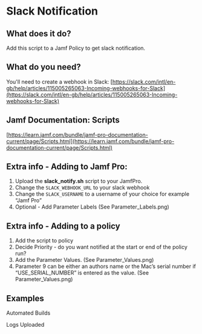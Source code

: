 # Slack Notification

## What does it do?

Add this script to a Jamf Policy to get slack notification.

## What do you need?

You'll need to create a webhook in Slack:
[https://slack.com/intl/en-gb/help/articles/115005265063-Incoming-webhooks-for-Slack](https://slack.com/intl/en-gb/help/articles/115005265063-Incoming-webhooks-for-Slack)

## Jamf Documentation: Scripts

[https://learn.jamf.com/bundle/jamf-pro-documentation-current/page/Scripts.html](https://learn.jamf.com/bundle/jamf-pro-documentation-current/page/Scripts.html)

## Extra info - Adding to Jamf Pro:

1. Upload the ****slack_notify.sh**** script to your JamfPro.
2. Change the `SLACK_WEBHOOK_URL` to your slack webhook
3. Change the `SLACK_USERNAME` to a username of your choice for example “Jamf Pro”
4. Optional - Add Parameter Labels (See Parameter_Labels.png)

## Extra info - Adding to a policy

1. Add the script to policy
2. Decide Priority - do you want notified at the start or end of the policy run?
3. Add the Parameter Values. (See Parameter_Values.png)
4. Parameter 9 can be either an authors name or the Mac’s serial number if “USE_SERIAL_NUMBER” is entered as the value. (See Parameter_Values.png)

## Examples

Automated Builds

Logs Uploaded
